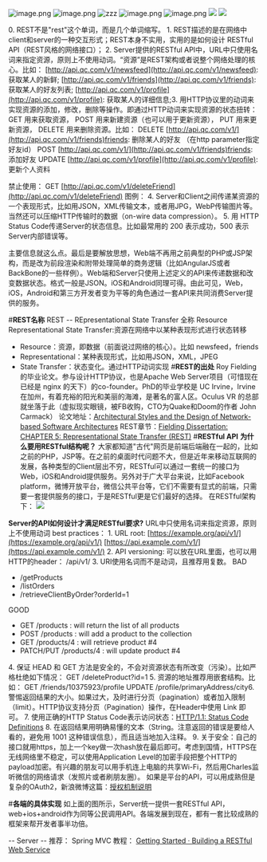 ![image.png](http://upload-images.jianshu.io/upload_images/4685968-39f29a1ad477cdb7.png?imageMogr2/auto-orient/strip%7CimageView2/2/w/1240)
![image.png](http://upload-images.jianshu.io/upload_images/4685968-6fdd998f69fb84be.png?imageMogr2/auto-orient/strip%7CimageView2/2/w/1240)
![zzz](http://upload-images.jianshu.io/upload_images/4685968-daab1cabc5a51e35.png?imageMogr2/auto-orient/strip%7CimageView2/2/w/1240)
![image.png](http://upload-images.jianshu.io/upload_images/4685968-ea1df6e21fd0aa44.png?imageMogr2/auto-orient/strip%7CimageView2/2/w/1240)
![image.png](http://upload-images.jianshu.io/upload_images/4685968-146fc2ec7c746710.png?imageMogr2/auto-orient/strip%7CimageView2/2/w/1240)
![](http://upload-images.jianshu.io/upload_images/4685968-bf61836dd3ce965f.png?imageMogr2/auto-orient/strip%7CimageView2/2/w/1240)
![](http://upload-images.jianshu.io/upload_images/4685968-ab6dfa795b8589b6.png?imageMogr2/auto-orient/strip%7CimageView2/2/w/1240)

0\. REST不是"rest"这个单词，而是几个单词缩写。
1\. REST描述的是在网络中client和server的一种交互形式；REST本身不实用，实用的是如何设计 RESTful API（REST风格的网络接口）；
2\. Server提供的RESTful API中，URL中只使用名词来指定资源，原则上不使用动词。“资源”是REST架构或者说整个网络处理的核心。比如：
[http://api.qc.com/v1/newsfeed](http://api.qc.com/v1/newsfeed): 获取某人的新鲜;
[http://api.qc.com/v1/friends](http://api.qc.com/v1/friends): 获取某人的好友列表;
[http://api.qc.com/v1/profile](http://api.qc.com/v1/profile): 获取某人的详细信息;3\. 用HTTP协议里的动词来实现资源的添加，修改，删除等操作。即通过HTTP动词来实现资源的状态扭转：
GET 用来获取资源，
POST 用来新建资源（也可以用于更新资源），
PUT 用来更新资源，
DELETE 用来删除资源。比如：
DELETE [http://api.qc.com/v1/](http://api.qc.com/v1/friends)friends: 删除某人的好友 （在http parameter指定好友id）
POST [http://api.qc.com/v1/](http://api.qc.com/v1/friends)friends: 添加好友
UPDATE [http://api.qc.com/v1/profile](http://api.qc.com/v1/profile): 更新个人资料

禁止使用： GET [http://api.qc.com/v1/deleteFriend](http://api.qc.com/v1/deleteFriend) 图例：
4\. Server和Client之间传递某资源的一个表现形式，比如用JSON，XML传输文本，或者用JPG，WebP传输图片等。当然还可以压缩HTTP传输时的数据（on-wire data compression）。
5\. 用 HTTP Status Code传递Server的状态信息。比如最常用的 200 表示成功，500 表示Server内部错误等。

主要信息就这么点。最后是要解放思想，Web端不再用之前典型的PHP或JSP架构，而是改为前段渲染和附带处理简单的商务逻辑（比如AngularJS或者BackBone的一些样例）。Web端和Server只使用上述定义的API来传递数据和改变数据状态。格式一般是JSON。iOS和Android同理可得。由此可见，Web，iOS，Android和第三方开发者变为平等的角色通过一套API来共同消费Server提供的服务。

#**REST名称**
REST -- REpresentational State Transfer
全称 Resource Representational State Transfer:资源在网络中以某种表现形式进行状态转移
- Resource：资源，即数据（前面说过网络的核心）。比如 newsfeed，friends
- Representational：某种表现形式，比如用JSON，XML，JPEG
- State Transfer：状态变化。通过HTTP动词实现
#**REST的出处**
Roy Fielding的毕业论文。参与设计HTTP协议，也是Apache Web Server项目（可惜现在已经是 nginx 的天下）的co-founder。PhD的毕业学校是 UC Irvine，Irvine在加州，有着充裕的阳光和美丽的海滩，是著名的富人区。Oculus VR 的总部就坐落于此（虚拟现实眼镜，被FB收购，CTO为Quake和Doom的作者 John Carmack）
论文地址：[Architectural Styles and the Design of Network-based Software Architectures](http://www.ics.uci.edu/~fielding/pubs/dissertation/top.htm)
REST章节：[Fielding Dissertation: CHAPTER 5: Representational State Transfer (REST)](http://www.ics.uci.edu/~fielding/pubs/dissertation/rest_arch_style.htm)
#**RESTful API**
**为什么要用RESTful结构呢？**
大家都知道"古代"网页是前端后端融在一起的，比如之前的PHP，JSP等。在之前的桌面时代问题不大，但是近年来移动互联网的发展，各种类型的Client层出不穷，RESTful可以通过一套统一的接口为 Web，iOS和Android提供服务。另外对于广大平台来说，比如Facebook platform，微博开放平台，微信公共平台等，它们不需要有显式的前端，只需要一套提供服务的接口，于是RESTful更是它们最好的选择。
在RESTful架构下：
![](http://upload-images.jianshu.io/upload_images/4685968-bbab8b0bbb38d049.png?imageMogr2/auto-orient/strip%7CimageView2/2/w/1240)

**Server的API如何设计才满足RESTful要求?**
URL中只使用名词来指定资源，原则上不使用动词
best practices：
1\. URL root:
[https://example.org/api/v1/](https://example.org/api/v1/)
[https://api.example.com/v1/](https://api.example.com/v1/)
2\. API versioning:
可以放在URL里面，也可以用HTTP的header：
/api/v1/
3\. URI使用名词而不是动词，且推荐用复数。
BAD
*   /getProducts
*   /listOrders
*   /retrieveClientByOrder?orderId=1

GOOD
*   GET /products : will return the list of all products
*   POST /products : will add a product to the collection
*   GET /products/4 : will retrieve product #4
*   PATCH/PUT /products/4 : will update product #4

4\. 保证 HEAD 和 GET 方法是安全的，不会对资源状态有所改变（污染）。比如严格杜绝如下情况：
GET /deleteProduct?id=1
5\. 资源的地址推荐用嵌套结构。比如：
GET /friends/10375923/profile
UPDATE /profile/primaryAddress/city6\. 警惕返回结果的大小。如果过大，及时进行分页（pagination）或者加入限制（limit）。HTTP协议支持分页（Pagination）操作，在Header中使用 Link 即可。
7\. 使用正确的HTTP Status Code表示访问状态：[HTTP/1.1: Status Code Definitions](http://www.w3.org/Protocols/rfc2616/rfc2616-sec10.html)
8\. 在返回结果用明确易懂的文本（String。注意返回的错误是要给人看的，避免用 1001 这种错误信息），而且适当地加入注释。
9\. 关于安全：自己的接口就用https，加上一个key做一次hash放在最后即可。考虑到国情，HTTPS在无线网络里不稳定，可以使用Application Level的加密手段把整个HTTP的payload加密。有兴趣的朋友可以用手机连上电脑的共享Wi-Fi，然后用Charles监听微信的网络请求（发照片或者刷朋友圈）。
如果是平台的API，可以用成熟但是复杂的OAuth2，新浪微博这篇：[授权机制说明](http://open.weibo.com/wiki/%E6%8E%88%E6%9D%83%E6%9C%BA%E5%88%B6%E8%AF%B4%E6%98%8E)

#**各端的具体实现**
如上面的图所示，Server统一提供一套RESTful API，web+ios+android作为同等公民调用API。各端发展到现在，都有一套比较成熟的框架来帮开发者事半功倍。

-- Server --
推荐： Spring MVC
教程：
[Getting Started · Building a RESTful Web Service](https://spring.io/guides/gs/rest-service/)
